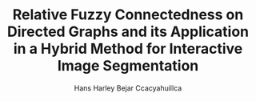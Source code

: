 ---
paperId: 34
author: Hans Harley Bejar Ccacyahuillca
publicationauthor: Bejar Ccacyahuillca, H. H.
title: Relative Fuzzy Connectedness on Directed Graphs and its Application in a Hybrid Method for Interactive Image Segmentation
pdf: Poster_Hans_BejarV2
poster: Poster_Hans_Bejar
alt: --
type: Poster
topic: Deep Learning
link: 
conference: icml
year: 2019
tags: icml-2019
location: California, USA
---